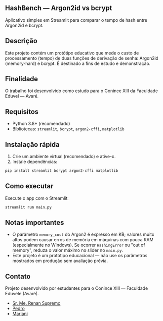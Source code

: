 ## HashBench — Argon2id vs bcrypt

Aplicativo simples em Streamlit para comparar o tempo de hash entre Argon2id e bcrypt.

## Descrição

Este projeto contém um protótipo educativo que mede o custo de processamento (tempo) de duas funções de derivação de senha: Argon2id (memory-hard) e bcrypt. É destinado a fins de estudo e demonstração.

## Finalidade

O trabalho foi desenvolvido como estudo para o Conince XIII da Faculdade Eduvel — Avaré.

## Requisitos

- Python 3.8+ (recomendado)
- Bibliotecas: `streamlit`, `bcrypt`, `argon2-cffi`, `matplotlib`

## Instalação rápida

1. Crie um ambiente virtual (recomendado) e ative-o.
2. Instale dependências:

```bash
pip install streamlit bcrypt argon2-cffi matplotlib
```

## Como executar

Execute o app com o Streamlit:

```bash
streamlit run main.py
```

## Notas importantes

- O parâmetro `memory_cost` do Argon2 é expresso em KB; valores muito altos podem causar erros de memória em máquinas com pouca RAM (especialmente no Windows). Se ocorrer `HashingError` ou "out of memory", reduza o valor máximo no slider no `main.py`.
- Este projeto é um protótipo educacional — não use os parâmetros mostrados em produção sem avaliação prévia.

## Contato

Projeto desenvolvido por estudantes para o Conince XIII — Faculdade Eduvele (Avaré).

- [Sr. Me. Renan Supremo](https://github.com/Renan-RodriguesDEV)
- [Pedro](https://linkedin.com/in/pedro-henrique-8a78a137a)
- [Mariani](https://github.com/Mariani-D)

